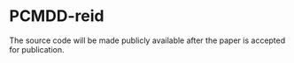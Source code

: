 # PCMDD-reid
The source code will be made publicly available after the paper is accepted for publication.

